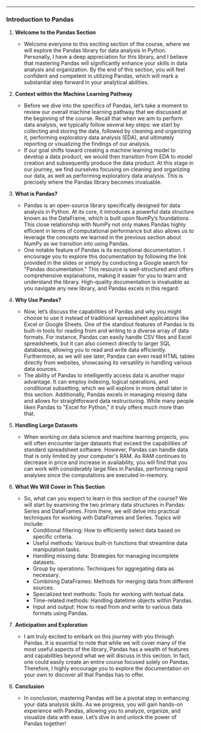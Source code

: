 
---

### Introduction to Pandas

1. **Welcome to the Pandas Section**
   - Welcome everyone to this exciting section of the course, where we will explore the Pandas library for data analysis in Python. Personally, I have a deep appreciation for this library, and I believe that mastering Pandas will significantly enhance your skills in data analysis and organization. By the end of this section, you will feel confident and competent in utilizing Pandas, which will mark a substantial step forward in your analytical abilities.

2. **Context within the Machine Learning Pathway**
   - Before we dive into the specifics of Pandas, let’s take a moment to review our overall machine learning pathway that we discussed at the beginning of the course. Recall that when we aim to perform data analysis, we typically follow several key steps: we start by collecting and storing the data, followed by cleaning and organizing it, performing exploratory data analysis (EDA), and ultimately reporting or visualizing the findings of our analysis. 
   - If our goal shifts toward creating a machine learning model to develop a data product, we would then transition from EDA to model creation and subsequently produce the data product. At this stage in our journey, we find ourselves focusing on cleaning and organizing our data, as well as performing exploratory data analysis. This is precisely where the Pandas library becomes invaluable.

3. **What is Pandas?**
   - Pandas is an open-source library specifically designed for data analysis in Python. At its core, it introduces a powerful data structure known as the DataFrame, which is built upon NumPy’s foundations. This close relationship with NumPy not only makes Pandas highly efficient in terms of computational performance but also allows us to leverage the concepts we learned in the previous section about NumPy as we transition into using Pandas.
   - One notable feature of Pandas is its exceptional documentation. I encourage you to explore this documentation by following the link provided in the slides or simply by conducting a Google search for "Pandas documentation." This resource is well-structured and offers comprehensive explanations, making it easier for you to learn and understand the library. High-quality documentation is invaluable as you navigate any new library, and Pandas excels in this regard.

4. **Why Use Pandas?**
   - Now, let’s discuss the capabilities of Pandas and why you might choose to use it instead of traditional spreadsheet applications like Excel or Google Sheets. One of the standout features of Pandas is its built-in tools for reading from and writing to a diverse array of data formats. For instance, Pandas can easily handle CSV files and Excel spreadsheets, but it can also connect directly to larger SQL databases, allowing you to read and write data efficiently. Furthermore, as we will see later, Pandas can even read HTML tables directly from websites, showcasing its versatility in handling various data sources.
   - The ability of Pandas to intelligently access data is another major advantage. It can employ indexing, logical operations, and conditional subsetting, which we will explore in more detail later in this section. Additionally, Pandas excels in managing missing data and allows for straightforward data restructuring. While many people liken Pandas to "Excel for Python," it truly offers much more than that.

5. **Handling Large Datasets**
   - When working on data science and machine learning projects, you will often encounter larger datasets that exceed the capabilities of standard spreadsheet software. However, Pandas can handle data that is only limited by your computer's RAM. As RAM continues to decrease in price and increase in availability, you will find that you can work with considerably large files in Pandas, performing rapid analyses since the computations are executed in-memory.

6. **What We Will Cover in This Section**
   - So, what can you expect to learn in this section of the course? We will start by examining the two primary data structures in Pandas: Series and DataFrames. From there, we will delve into practical techniques for working with DataFrames and Series. Topics will include:
     - Conditional filtering: How to efficiently select data based on specific criteria.
     - Useful methods: Various built-in functions that streamline data manipulation tasks.
     - Handling missing data: Strategies for managing incomplete datasets.
     - Group by operations: Techniques for aggregating data as necessary.
     - Combining DataFrames: Methods for merging data from different sources.
     - Specialized text methods: Tools for working with textual data.
     - Time-related methods: Handling datetime objects within Pandas.
     - Input and output: How to read from and write to various data formats using Pandas.

7. **Anticipation and Exploration**
   - I am truly excited to embark on this journey with you through Pandas. It is essential to note that while we will cover many of the most useful aspects of the library, Pandas has a wealth of features and capabilities beyond what we will discuss in this section. In fact, one could easily create an entire course focused solely on Pandas. Therefore, I highly encourage you to explore the documentation on your own to discover all that Pandas has to offer.

8. **Conclusion**
   - In conclusion, mastering Pandas will be a pivotal step in enhancing your data analysis skills. As we progress, you will gain hands-on experience with Pandas, allowing you to analyze, organize, and visualize data with ease. Let’s dive in and unlock the power of Pandas together!
